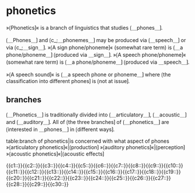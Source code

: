 # phonetics

»⟮Phonetics⟯« is a branch of linguistics that studies ⟮＿phones＿⟯.

⟮＿Phones＿⟯ and ⟮c_;＿phonemes＿⟯ may be produced via ⟮＿speech＿⟯ or via ⟮c_;＿sign＿⟯.
»⟮A sign phone/phoneme⟯« (somewhat rare term) is ⟮＿a phone/phoneme＿⟯ ⟮produced via ＿sign＿⟯.
»⟮A speech phone/phoneme⟯« (somewhat rare term) is ⟮＿a phone/phoneme＿⟯ ⟮produced via ＿speech＿⟯.

»⟮A speech sound⟯« is ⟮＿a speech phone or phoneme＿⟯ where ⟮the classification into different phones⟯ is ⟮not at issue⟯.

## branches

⟮＿Phonetics＿⟯ is traditionally divided into ⟮＿articulatory＿⟯, ⟮＿acoustic＿⟯ and ⟮＿auditory＿⟯.
All of ⟮the three branches⟯ of ⟮＿phonetics＿⟯ are ⟮interested in ＿phones＿⟯ in ⟮different ways⟯.


table:branch of phonetics|is concerned with what aspect of phones
»⟮articulatory phonetics⟯«|⟮production⟯
»⟮auditory phonetics⟯«|⟮perception⟯
»⟮acoustic phonetics⟯«|⟮acoustic effects⟯

<span class="cloze-dump">{{c1::}}{{c2::}}{{c3::}}{{c4::}}{{c5::}}{{c6::}}{{c7::}}{{c8::}}{{c9::}}{{c10::}}{{c11::}}{{c12::}}{{c13::}}{{c14::}}{{c15::}}{{c16::}}{{c17::}}{{c18::}}{{c19::}}{{c20::}}{{c21::}}{{c22::}}{{c23::}}{{c24::}}{{c25::}}{{c26::}}{{c27::}}{{c28::}}{{c29::}}{{c30::}}</span>